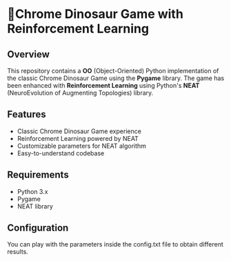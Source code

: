 # 🦖Chrome Dinosaur Game with Reinforcement Learning

## Overview

This repository contains a **OO** (Object-Oriented) Python implementation of the classic Chrome Dinosaur Game using the **Pygame** library. The game has been enhanced with **Reinforcement Learning** using Python's **NEAT** (NeuroEvolution of Augmenting Topologies) library.

## Features

- Classic Chrome Dinosaur Game experience
- Reinforcement Learning powered by NEAT
- Customizable parameters for NEAT algorithm
- Easy-to-understand codebase

## Requirements

- Python 3.x
- Pygame
- NEAT library

## Configuration

You can play with the parameters inside the config.txt file to obtain different results.

